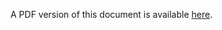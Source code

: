 <script>window.open("/Data/PDF/Data_UG.pdf", '_blank');</script>

A PDF version of this document is available [here](/Data/PDF/Data_UG.pdf).
